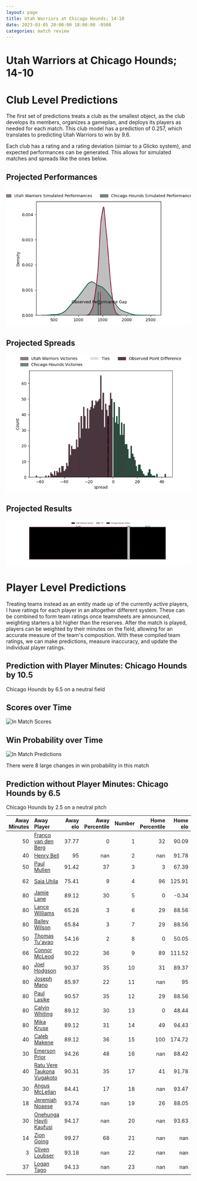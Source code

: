 ```yaml
---  
layout: page  
title: Utah Warriors at Chicago Hounds; 14-10  
date: 2023-03-05 20:00:00 18:00:00 -0500  
categories: match review  
---
```

# Utah Warriors at Chicago Hounds; 14-10

# Club Level Predictions


The first set of predictions treats a club as the smallest object, as the club develops its members, organizes a gameplan, and deploys its players as needed for each match. This club model has a prediction of 0.257, which translates to predicting Utah Warriors to win by 9.6.

Each club has a rating and a rating deviation (simiar to a Glicko system), and expected performances can be generated. This allows for simulated matches and spreads like the ones below.
## Projected Performances


![Projected Performances](plots/performances_2023-03-05-ChicagoHounds-UtahWarriors.png)
## Projected Spreads


![Projected Spreads](plots/spreads_2023-03-05-ChicagoHounds-UtahWarriors.png)
## Projected Results


![Projected Results](plots/resultbar_2023-03-05-ChicagoHounds-UtahWarriors.png)
# Player Level Predictions


Treating teams instead as an entity made up of the currently active players, I have ratings for each player in an altogether different system. These can be combined to form team ratings once teamsheets are announced, weighting starters a bit higher than the reserves. After the match is played, players can be weighted by their minutes on the field, allowing for an accurate measure of the team's composition. With these compiled team ratings, we can make predictions, measure inaccuracy, and update the individual player ratings.
## Prediction with Player Minutes: Chicago Hounds by 10.5


Chicago Hounds by 6.5 on a neutral field
## Scores over Time


![In Match Scores](plots/recap_scores_2023-03-05-ChicagoHounds-UtahWarriors.png)
## Win Probability over Time


![In Match Predictions](plots/recap_prob_2023-03-05-ChicagoHounds-UtahWarriors.png)

There were 8 large changes in win probability in this match
## Prediction without Player Minutes: Chicago Hounds by 6.5


Chicago Hounds by 2.5 on a neutral pitch



|   Away Minutes | Away Player                                                                       |   Away elo |   Away Percentile |   Number |   Home Percentile |   Home elo | Home Player                                                             |   Home Minutes |
|---------------:|:----------------------------------------------------------------------------------|-----------:|------------------:|---------:|------------------:|-----------:|:------------------------------------------------------------------------|---------------:|
|             50 | [Franco van den Berg](..//playerfiles//FrancovandenBerg_cleaned.md)               |      37.77 |                 0 |        1 |                32 |      90.09 | [George Thornton](..//playerfiles//GeorgeThornton_cleaned.md)           |             70 |
|             40 | [Henry Bell](..//playerfiles//HenryBell_cleaned.md)                               |      95    |               nan |        2 |               nan |      91.78 | [Hugh Roach](..//playerfiles//HughRoach_cleaned.md)                     |              9 |
|             50 | [Paul Mullen](..//playerfiles//PaulMullen_cleaned.md)                             |      91.42 |                37 |        3 |                 3 |      67.39 | [Charles Abel](..//playerfiles//CharlesAbel_cleaned.md)                 |             80 |
|             62 | [Saia Uhila](..//playerfiles//SaiaUhila_cleaned.md)                               |      75.41 |                 9 |        4 |                96 |     125.91 | [Dineshwaran Krishnan](..//playerfiles//DineshwaranKrishnan_cleaned.md) |             80 |
|             80 | [Jamie Lane](..//playerfiles//JamieLane_cleaned.md)                               |      89.12 |                30 |        5 |                 0 |      -0.34 | [Mike Matarazzo](..//playerfiles//MikeMatarazzo_cleaned.md)             |             80 |
|             80 | [Lance Williams](..//playerfiles//LanceWilliams_cleaned.md)                       |      65.28 |                 3 |        6 |                29 |      88.56 | [Luke Beauchamp](..//playerfiles//LukeBeauchamp_cleaned.md)             |             80 |
|             80 | [Bailey Wilson](..//playerfiles//BaileyWilson_cleaned.md)                         |      65.84 |                 3 |        7 |                29 |      88.56 | [Maclean Jones](..//playerfiles//MacleanJones_cleaned.md)               |             80 |
|             50 | [Thomas Tu'avao](..//playerfiles//ThomasTu'avao_cleaned.md)                       |      54.16 |                 2 |        8 |                 0 |      50.05 | [Michael De Waal](..//playerfiles//MichaelDeWaal_cleaned.md)            |             80 |
|             66 | [Connor McLeod](..//playerfiles//ConnorMcLeod_cleaned.md)                         |      90.22 |                36 |        9 |                89 |     111.52 | [Michael Baska](..//playerfiles//MichaelBaska_cleaned.md)               |             79 |
|             80 | [Joel Hodgson](..//playerfiles//JoelHodgson_cleaned.md)                           |      90.37 |                35 |       10 |                31 |      89.37 | [Luke Carty](..//playerfiles//LukeCarty_cleaned.md)                     |             65 |
|             80 | [Joseph Mano](..//playerfiles//JosephMano_cleaned.md)                             |      85.97 |                22 |       11 |               nan |      95    | [Julian Dominguez](..//playerfiles//JulianDominguez_cleaned.md)         |             67 |
|             80 | [Paul Lasike](..//playerfiles//PaulLasike_cleaned.md)                             |      90.57 |                35 |       12 |                29 |      88.56 | [Bryce Campbell](..//playerfiles//BryceCampbell_cleaned.md)             |             80 |
|             80 | [Calvin Whiting](..//playerfiles//CalvinWhiting_cleaned.md)                       |      89.12 |                30 |       13 |                 0 |      48.44 | [Mark O'Keeffe](..//playerfiles//MarkO'Keeffe_cleaned.md)               |             80 |
|             80 | [Mika Kruse](..//playerfiles//MikaKruse_cleaned.md)                               |      89.12 |                31 |       14 |                49 |      94.43 | [Caleb Strum](..//playerfiles//CalebStrum_cleaned.md)                   |             80 |
|             40 | [Caleb Makene](..//playerfiles//CalebMakene_cleaned.md)                           |      89.12 |                36 |       15 |               100 |     174.72 | [Chris Mattina](..//playerfiles//ChrisMattina_cleaned.md)               |             80 |
|             30 | [Emerson Prior](..//playerfiles//EmersonPrior_cleaned.md)                         |      94.26 |                48 |       16 |               nan |      88.42 | [LaRome White](..//playerfiles//LaRomeWhite_cleaned.md)                 |             10 |
|             40 | [Ratu Vere Taukona Vugakoto](..//playerfiles//RatuVereTaukonaVugakoto_cleaned.md) |      90.31 |                35 |       17 |                41 |      91.78 | [Lindsey Stevens](..//playerfiles//LindseyStevens_cleaned.md)           |             71 |
|             30 | [Angus McLellan](..//playerfiles//AngusMcLellan_cleaned.md)                       |      84.41 |                17 |       18 |               nan |      93.47 | [Sean Yacoubian](..//playerfiles//SeanYacoubian_cleaned.md)             |              1 |
|             18 | [Jeremiah Noaese](..//playerfiles//JeremiahNoaese_cleaned.md)                     |      93.74 |               nan |       19 |                26 |      88.05 | [Jean-Pierre Eloff](..//playerfiles//Jean-PierreEloff_cleaned.md)       |             15 |
|             30 | [Onehunga Havili Kaufusi](..//playerfiles//OnehungaHaviliKaufusi_cleaned.md)      |      94.17 |               nan |       20 |               nan |      93.63 | [Kevin Morgan](..//playerfiles//KevinMorgan_cleaned.md)                 |             13 |
|             14 | [Zion Going](..//playerfiles//ZionGoing_cleaned.md)                               |      99.27 |                68 |       21 |               nan |     nan    | nan                                                                     |            nan |
|              3 | [Cliven Loubser](..//playerfiles//ClivenLoubser_cleaned.md)                       |      93.18 |               nan |       22 |               nan |     nan    | nan                                                                     |            nan |
|             37 | [Logan Tago](..//playerfiles//LoganTago_cleaned.md)                               |      94.13 |               nan |       23 |               nan |     nan    | nan                                                                     |            nan |

